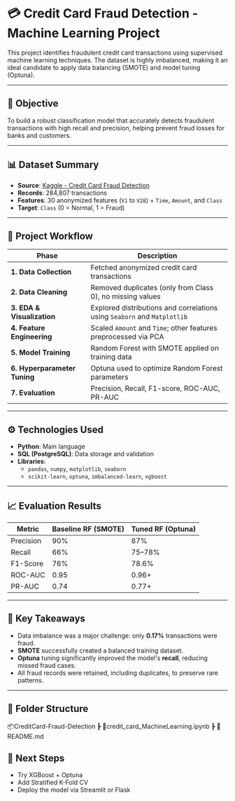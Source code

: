 # 💳 Credit Card Fraud Detection - Machine Learning Project

This project identifies fraudulent credit card transactions using supervised machine learning techniques. The dataset is highly imbalanced, making it an ideal candidate to apply data balancing (SMOTE) and model tuning (Optuna).

---

## 📌 Objective

To build a robust classification model that accurately detects fraudulent transactions with high recall and precision, helping prevent fraud losses for banks and customers.

---

## 📊 Dataset Summary

- **Source**: [Kaggle - Credit Card Fraud Detection](https://www.kaggle.com/datasets/mlg-ulb/creditcardfraud)
- **Records**: 284,807 transactions
- **Features**: 30 anonymized features (`V1` to `V28`) + `Time`, `Amount`, and `Class`
- **Target**: `Class` (0 = Normal, 1 = Fraud)

---

## 🔁 Project Workflow

| Phase                     | Description |
|--------------------------|-------------|
| **1. Data Collection**     | Fetched anonymized credit card transactions |
| **2. Data Cleaning**       | Removed duplicates (only from Class 0), no missing values |
| **3. EDA & Visualization** | Explored distributions and correlations using `Seaborn` and `Matplotlib` |
| **4. Feature Engineering** | Scaled `Amount` and `Time`; other features preprocessed via PCA |
| **5. Model Training**      | Random Forest with SMOTE applied on training data |
| **6. Hyperparameter Tuning** | Optuna used to optimize Random Forest parameters |
| **7. Evaluation**          | Precision, Recall, F1-score, ROC-AUC, PR-AUC |

---

## ⚙️ Technologies Used

- **Python**: Main language
- **SQL (PostgreSQL)**: Data storage and validation
- **Libraries**: 
  - `pandas`, `numpy`, `matplotlib`, `seaborn`
  - `scikit-learn`, `optuna`, `imbalanced-learn`, `xgboost`

---

## 📈 Evaluation Results

| Metric       | Baseline RF (SMOTE) | Tuned RF (Optuna) |
|--------------|---------------------|-------------------|
| Precision    | 90%                 | 87%               |
| Recall       | 66%                 | 75–78%            |
| F1-Score     | 76%                 | 78.6%             |
| ROC-AUC      | 0.95                | 0.96+             |
| PR-AUC       | 0.74                | 0.77+             |

---

## 🧠 Key Takeaways

- Data imbalance was a major challenge: only **0.17%** transactions were fraud.
- **SMOTE** successfully created a balanced training dataset.
- **Optuna** tuning significantly improved the model's **recall**, reducing missed fraud cases.
- All fraud records were retained, including duplicates, to preserve rare patterns.

---

## 📁 Folder Structure

📦CreditCard-Fraud-Detection
┣ 📜credit_card_MachineLearning.ipynb
┣ 📜README.md

## 🚀 Next Steps

- Try XGBoost + Optuna
- Add Stratified K-Fold CV
- Deploy the model via Streamlit or Flask

